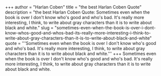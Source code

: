 +++
author = "Harlan Coben"
title = "the best Harlan Coben Quote"
description = "the best Harlan Coben Quote: Sometimes even when the book is over I don't know who's good and who's bad. It's really more interesting, I think, to write about gray characters than it is to write about black and white."
slug = "sometimes-even-when-the-book-is-over-i-dont-know-whos-good-and-whos-bad-its-really-more-interesting-i-think-to-write-about-gray-characters-than-it-is-to-write-about-black-and-white"
quote = '''Sometimes even when the book is over I don't know who's good and who's bad. It's really more interesting, I think, to write about gray characters than it is to write about black and white.'''
+++
Sometimes even when the book is over I don't know who's good and who's bad. It's really more interesting, I think, to write about gray characters than it is to write about black and white.
